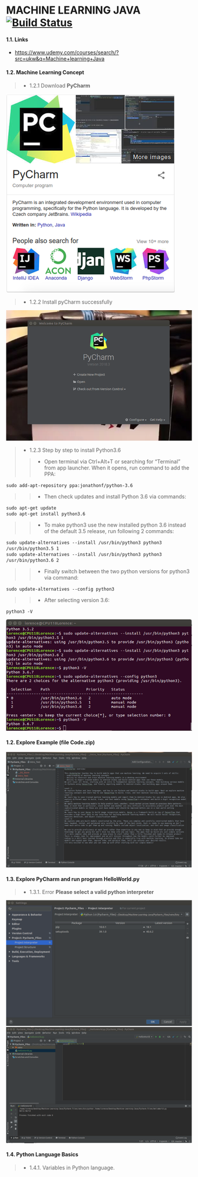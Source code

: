 # MACHINE LEARNING JAVA [![Build Status](https://travis-ci.org/nomensa/jquery.hide-show.svg)](https://travis-ci.org/nomensa/jquery.hide-show.svg?branch=master)
#### 1.1. Links
- https://www.udemy.com/courses/search/?src=ukw&q=Machine+learning+Java
#### 1.2. Machine Learning Concept
> - 1.2.1 Download **PyCharm**

![alt text](https://github.com/danisluis10/Machine-Learning-Java/blob/master/ai_001..png)

> - 1.2.2 Install pyCharm successfully

![alt text](https://github.com/danisluis10/Machine-Learning-Java/blob/master/ai_002.png)

> - 1.2.3 Step by step to install Python3.6
 >> - Open terminal via Ctrl+Alt+T or searching for “Terminal” from app launcher. When it opens, run command to add the PPA:
```
sudo add-apt-repository ppa:jonathonf/python-3.6
```
>> - Then check updates and install Python 3.6 via commands:
```
sudo apt-get update
sudo apt-get install python3.6
```
>> - To make python3 use the new installed python 3.6 instead of the default 3.5 release, run following 2 commands:
```
sudo update-alternatives --install /usr/bin/python3 python3 /usr/bin/python3.5 1
sudo update-alternatives --install /usr/bin/python3 python3 /usr/bin/python3.6 2
```
>> - Finally switch between the two python versions for python3 via command:
```
sudo update-alternatives --config python3
```
>> - After selecting version 3.6:
```
python3 -V
```

![alt text](https://github.com/danisluis10/Machine-Learning-Java/blob/master/ai_003.png)

#### 1.2. Explore Example (file Code.zip)

![alt text](https://github.com/danisluis10/Machine-Learning-Java/blob/master/ai_004.png)

#### 1.3. Explore PyCharm and run program **HelloWorld.py**
> - 1.3.1. Error **Please select a valid python interpreter**

![alt text](https://github.com/danisluis10/Machine-Learning-Java/blob/master/ai_005.png)
![alt text](https://github.com/danisluis10/Machine-Learning-Java/blob/master/ai_006.png)

#### 1.4. Python Language Basics
> - 1.4.1. Variables in Python language.

